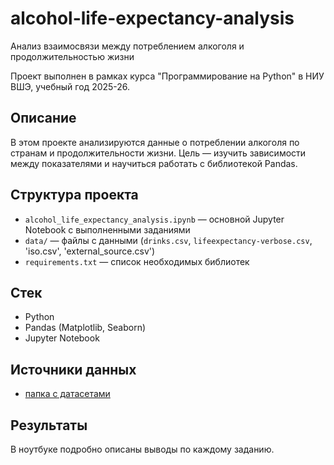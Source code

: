 # alcohol-life-expectancy-analysis
Анализ взаимосвязи между потреблением алкоголя и продолжительностью жизни

Проект выполнен в рамках курса "Программирование на Python" в НИУ ВШЭ, учебный год 2025-26.

## Описание
В этом проекте анализируются данные о потреблении алкоголя по странам и продолжительности жизни. Цель — изучить зависимости между показателями и научиться работать с библиотекой Pandas.

## Структура проекта
- `alcohol_life_expectancy_analysis.ipynb` — основной Jupyter Notebook с выполненными заданиями
- `data/` — файлы с данными (`drinks.csv`, `lifeexpectancy-verbose.csv`, 'iso.csv', 'external_source.csv')
- `requirements.txt` — список необходимых библиотек

## Стек
- Python
- Pandas (Matplotlib, Seaborn)
- Jupyter Notebook

## Источники данных
- [папка с датасетами](https://drive.google.com/drive/folders/1GElR4VUO6FBhHsdq9scBgixXRIqwERXd?usp=sharing)

## Результаты
В ноутбуке подробно описаны выводы по каждому заданию.

